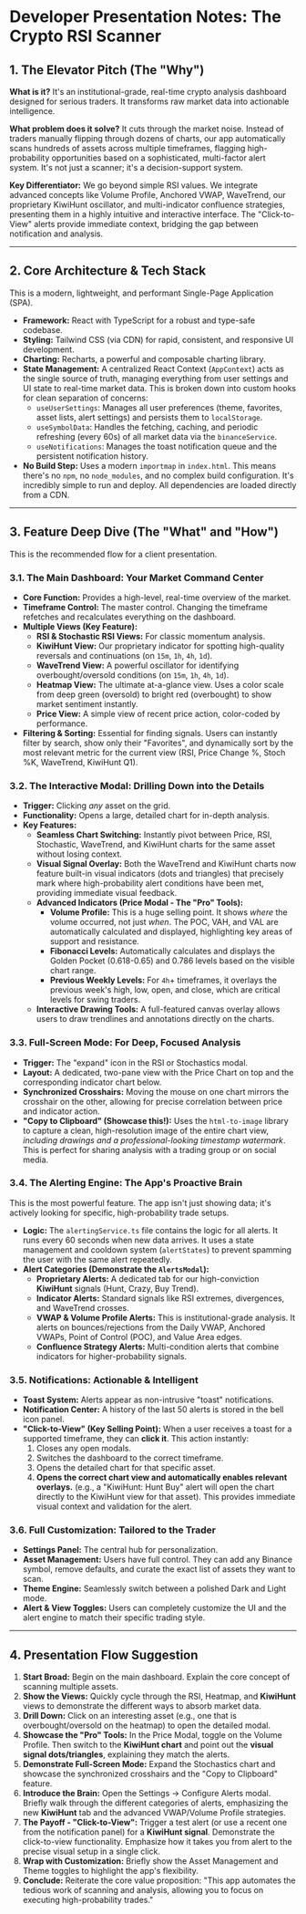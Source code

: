 # Developer Presentation Notes: The Crypto RSI Scanner

## 1. The Elevator Pitch (The "Why")

**What is it?** It's an institutional-grade, real-time crypto analysis dashboard designed for serious traders. It transforms raw market data into actionable intelligence.

**What problem does it solve?** It cuts through the market noise. Instead of traders manually flipping through dozens of charts, our app automatically scans hundreds of assets across multiple timeframes, flagging high-probability opportunities based on a sophisticated, multi-factor alert system. It's not just a scanner; it's a decision-support system.

**Key Differentiator:** We go beyond simple RSI values. We integrate advanced concepts like Volume Profile, Anchored VWAP, WaveTrend, our proprietary KiwiHunt oscillator, and multi-indicator confluence strategies, presenting them in a highly intuitive and interactive interface. The "Click-to-View" alerts provide immediate context, bridging the gap between notification and analysis.

---

## 2. Core Architecture & Tech Stack

This is a modern, lightweight, and performant Single-Page Application (SPA).

*   **Framework:** React with TypeScript for a robust and type-safe codebase.
*   **Styling:** Tailwind CSS (via CDN) for rapid, consistent, and responsive UI development.
*   **Charting:** Recharts, a powerful and composable charting library.
*   **State Management:** A centralized React Context (`AppContext`) acts as the single source of truth, managing everything from user settings and UI state to real-time market data. This is broken down into custom hooks for clean separation of concerns:
    *   `useUserSettings`: Manages all user preferences (theme, favorites, asset lists, alert settings) and persists them to `localStorage`.
    *   `useSymbolData`: Handles the fetching, caching, and periodic refreshing (every 60s) of all market data via the `binanceService`.
    *   `useNotifications`: Manages the toast notification queue and the persistent notification history.
*   **No Build Step:** Uses a modern `importmap` in `index.html`. This means there's no `npm`, no `node_modules`, and no complex build configuration. It's incredibly simple to run and deploy. All dependencies are loaded directly from a CDN.

---

## 3. Feature Deep Dive (The "What" and "How")

This is the recommended flow for a client presentation.

### 3.1. The Main Dashboard: Your Market Command Center

*   **Core Function:** Provides a high-level, real-time overview of the market.
*   **Timeframe Control:** The master control. Changing the timeframe refetches and recalculates everything on the dashboard.
*   **Multiple Views (Key Feature):**
    *   **RSI & Stochastic RSI Views:** For classic momentum analysis.
    *   **KiwiHunt View:** Our proprietary indicator for spotting high-quality reversals and continuations (on `15m`, `1h`, `4h`, `1d`).
    *   **WaveTrend View:** A powerful oscillator for identifying overbought/oversold conditions (on `15m`, `1h`, `4h`, `1d`).
    *   **Heatmap View:** The ultimate at-a-glance view. Uses a color scale from deep green (oversold) to bright red (overbought) to show market sentiment instantly.
    *   **Price View:** A simple view of recent price action, color-coded by performance.
*   **Filtering & Sorting:** Essential for finding signals. Users can instantly filter by search, show only their "Favorites", and dynamically sort by the most relevant metric for the current view (RSI, Price Change %, Stoch %K, WaveTrend, KiwiHunt Q1).

### 3.2. The Interactive Modal: Drilling Down into the Details

*   **Trigger:** Clicking *any* asset on the grid.
*   **Functionality:** Opens a large, detailed chart for in-depth analysis.
*   **Key Features:**
    *   **Seamless Chart Switching:** Instantly pivot between Price, RSI, Stochastic, WaveTrend, and KiwiHunt charts for the same asset without losing context.
    *   **Visual Signal Overlay:** Both the WaveTrend and KiwiHunt charts now feature built-in visual indicators (dots and triangles) that precisely mark where high-probability alert conditions have been met, providing immediate visual feedback.
    *   **Advanced Indicators (Price Modal - The "Pro" Tools):**
        *   **Volume Profile:** This is a huge selling point. It shows *where* the volume occurred, not just *when*. The POC, VAH, and VAL are automatically calculated and displayed, highlighting key areas of support and resistance.
        *   **Fibonacci Levels:** Automatically calculates and displays the Golden Pocket (0.618-0.65) and 0.786 levels based on the visible chart range.
        *   **Previous Weekly Levels:** For `4h`+ timeframes, it overlays the previous week's high, low, open, and close, which are critical levels for swing traders.
    *   **Interactive Drawing Tools:** A full-featured canvas overlay allows users to draw trendlines and annotations directly on the charts.

### 3.3. Full-Screen Mode: For Deep, Focused Analysis

*   **Trigger:** The "expand" icon in the RSI or Stochastics modal.
*   **Layout:** A dedicated, two-pane view with the Price Chart on top and the corresponding indicator chart below.
*   **Synchronized Crosshairs:** Moving the mouse on one chart mirrors the crosshair on the other, allowing for precise correlation between price and indicator action.
*   **"Copy to Clipboard" (Showcase this!):** Uses the `html-to-image` library to capture a clean, high-resolution image of the entire chart view, *including drawings and a professional-looking timestamp watermark*. This is perfect for sharing analysis with a trading group or on social media.

### 3.4. The Alerting Engine: The App's Proactive Brain

This is the most powerful feature. The app isn't just showing data; it's actively looking for specific, high-probability trade setups.

*   **Logic:** The `alertingService.ts` file contains the logic for all alerts. It runs every 60 seconds when new data arrives. It uses a state management and cooldown system (`alertStates`) to prevent spamming the user with the same alert repeatedly.
*   **Alert Categories (Demonstrate the `AlertsModal`):**
    *   **Proprietary Alerts:** A dedicated tab for our high-conviction **KiwiHunt** signals (Hunt, Crazy, Buy Trend).
    *   **Indicator Alerts:** Standard signals like RSI extremes, divergences, and WaveTrend crosses.
    *   **VWAP & Volume Profile Alerts:** This is institutional-grade analysis. It alerts on bounces/rejections from the Daily VWAP, Anchored VWAPs, Point of Control (POC), and Value Area edges.
    *   **Confluence Strategy Alerts:** Multi-condition alerts that combine indicators for higher-probability signals.

### 3.5. Notifications: Actionable & Intelligent

*   **Toast System:** Alerts appear as non-intrusive "toast" notifications.
*   **Notification Center:** A history of the last 50 alerts is stored in the bell icon panel.
*   **"Click-to-View" (Key Selling Point):** When a user receives a toast for a supported timeframe, they can **click it**. This action instantly:
    1.  Closes any open modals.
    2.  Switches the dashboard to the correct timeframe.
    3.  Opens the detailed chart for that specific asset.
    4.  **Opens the correct chart view and automatically enables relevant overlays.** (e.g., a "KiwiHunt: Hunt Buy" alert will open the chart directly to the KiwiHunt view for that asset). This provides immediate visual context and validation for the alert.

### 3.6. Full Customization: Tailored to the Trader

*   **Settings Panel:** The central hub for personalization.
*   **Asset Management:** Users have full control. They can add any Binance symbol, remove defaults, and curate the exact list of assets they want to scan.
*   **Theme Engine:** Seamlessly switch between a polished Dark and Light mode.
*   **Alert & View Toggles:** Users can completely customize the UI and the alert engine to match their specific trading style.

---

## 4. Presentation Flow Suggestion

1.  **Start Broad:** Begin on the main dashboard. Explain the core concept of scanning multiple assets.
2.  **Show the Views:** Quickly cycle through the RSI, Heatmap, and **KiwiHunt** views to demonstrate the different ways to absorb market data.
3.  **Drill Down:** Click on an interesting asset (e.g., one that is overbought/oversold on the heatmap) to open the detailed modal.
4.  **Showcase the "Pro" Tools:** In the Price Modal, toggle on the Volume Profile. Then switch to the **KiwiHunt chart** and point out the **visual signal dots/triangles**, explaining they match the alerts.
5.  **Demonstrate Full-Screen Mode:** Expand the Stochastics chart and showcase the synchronized crosshairs and the "Copy to Clipboard" feature.
6.  **Introduce the Brain:** Open the Settings -> Configure Alerts modal. Briefly walk through the different categories of alerts, emphasizing the new **KiwiHunt** tab and the advanced VWAP/Volume Profile strategies.
7.  **The Payoff - "Click-to-View":** Trigger a test alert (or use a recent one from the notification panel) for a **KiwiHunt signal**. Demonstrate the click-to-view functionality. Emphasize how it takes you from alert to the precise visual setup in a single click.
8.  **Wrap with Customization:** Briefly show the Asset Management and Theme toggles to highlight the app's flexibility.
9.  **Conclude:** Reiterate the core value proposition: "This app automates the tedious work of scanning and analysis, allowing you to focus on executing high-probability trades."